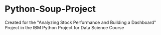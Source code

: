 # Python-Soup-Project
Created for the "Analyzing Stock Performance and Building a Dashboard" Project in the IBM Python Project for Data Science Course
